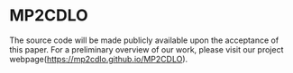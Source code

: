 # MP2CDLO
The source code will be made publicly available upon the acceptance of this paper. For a preliminary overview of our work, please visit our project webpage(https://mp2cdlo.github.io/MP2CDLO).